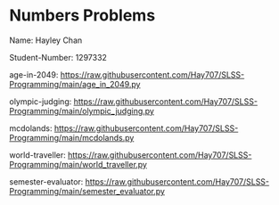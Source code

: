 # Numbers Problems

Name: Hayley Chan

Student-Number: 1297332

age-in-2049: https://raw.githubusercontent.com/Hay707/SLSS-Programming/main/age_in_2049.py

olympic-judging: https://raw.githubusercontent.com/Hay707/SLSS-Programming/main/olympic_judging.py 

mcdolands: https://raw.githubusercontent.com/Hay707/SLSS-Programming/main/mcdolands.py

world-traveller: https://raw.githubusercontent.com/Hay707/SLSS-Programming/main/world_traveller.py

semester-evaluator: https://raw.githubusercontent.com/Hay707/SLSS-Programming/main/semester_evaluator.py